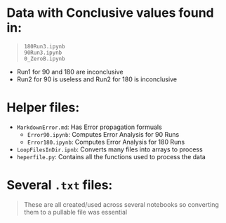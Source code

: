 # Data with Conclusive values found in: 
> `180Run3.ipynb`<br>
> `90Run3.ipynb`<br>
> `0_ZeroB.ipynb`
- Run1 for 90 and 180 are inconclusive 
- Run2 for 90 is useless and Run2 for 180 is inconclusive 

# Helper files: 
- `MarkdownError.md`: Has Error propagation formuals
  - `Error90.ipynb`: Computes Error Analysis for 90 Runs
  - `Error180.ipynb`: Computes Error Analysis for 180 Runs
- `LoopFilesInDir.ipnb`: Converts many files into arrays to process 
- `heperfile.py`: Contains all the functions used to process the data 

# Several `.txt` files: 
> These are all created/used across several notebooks so converting them to a pullable file was essential